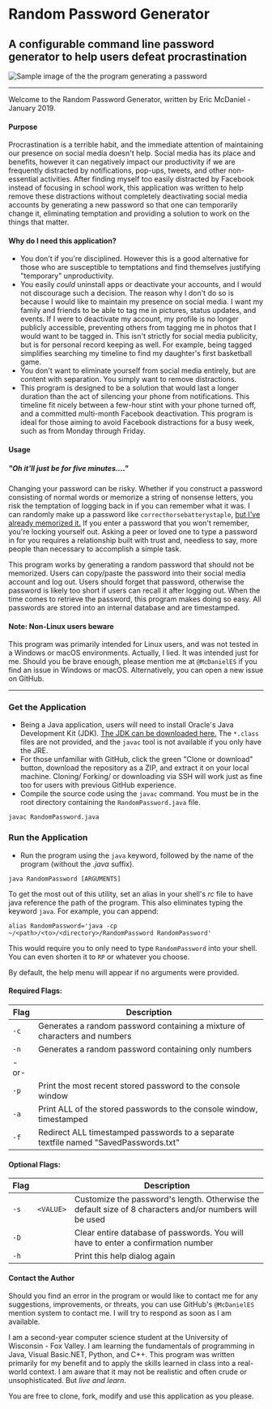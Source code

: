 # Random Password Generator
## A configurable command line password generator to help users defeat procrastination
![Sample image of the the program generating a password](https://i.imgur.com/XJQ9au3.png)

---

Welcome to the Random Password Generator, written by Eric McDaniel - January 2019.

#### Purpose
Procrastination is a terrible habit, and the immediate attention of maintaining our presence on social media doesn't help. Social media has its place and benefits, however it can negatively impact our productivity if we are frequently distracted by notifications, pop-ups, tweets, and other non-essential activities. After finding myself too easily distracted by Facebook instead of focusing in school work, this application was written to help remove these distractions without completely deactivating social media accounts by generating a new password so that one can temporarily change it, eliminating temptation and providing a solution to work on the things that matter.

#### Why do I need this application?
+ You don't if you're disciplined. However this is a good alternative for those who are susceptible to temptations and find themselves justifying "temporary" unproductivity.  
+ You easily <i>could</i> uninstall apps or deactivate your accounts, and I would not discourage such a decision. The reason why I don't do so is because I would like to maintain my presence on social media. I want my family and friends to be able to tag me in pictures, status updates, and events. If I were to deactivate my account, my profile is no longer publicly accessible, preventing others from tagging me in photos that I would want to be tagged in. This isn't strictly for social media publicity, but is for personal record keeping as well. For example, being tagged simplifies searching my timeline to find my daughter's first basketball game. 
+ You don't want to eliminate yourself from social media entirely, but are content with separation. You simply want to remove distractions.
+ This program is designed to be a solution that would last a longer duration than the act of silencing your phone from notifications. This timeline fit nicely between a few-hour stint with your phone turned off, and a committed multi-month Facebook deactivation. This program is ideal for those aiming to avoid Facebook distractions for a busy week, such as from Monday through Friday.

#### Usage
##### <i>"Oh it'll just be for five minutes...."</i>
Changing your password can be risky. Whether if you construct a password consisting of normal words or memorize a string of nonsense letters, you risk the temptation of logging back in if you can remember what it was. I can randomly make up a password like `correcthorsebatterystaple`, [but I've already memorized it.](https://xkcd.com/936/) If you enter a password that you won't remember, you're locking yourself out. Asking a peer or loved one to type a password in for you requires a relationship built with trust and, needless to say, more people than necessary to accomplish a simple task.

This program works by generating a random password that should not be memorized. Users can copy/paste the password into their social media account and log out. Users should forget that password, otherwise the password is likely too short if users can recall it after logging out. When the time comes to retrieve the password, this program makes doing so easy. All passwords are stored into an internal database and are timestamped.

#### Note: Non-Linux users beware
This program was primarily intended for Linux users, and was not tested in a Windows or macOS environments. Actually, I lied. It was intended just for me. Should you be brave enough, please mention me at `@McDanielES` if you find an issue in Windows or macOS. Alternatively, you can open a new issue on GitHub.

---

### Get the Application
+ Being a Java application, users will need to install Oracle's Java Development Kit (JDK). [The JDK can be downloaded here.](http://www.oracle.com/technetwork/java/javase/downloads/index.html) The `*.class` files are not provided, and the `javac` tool is not available if you only have the JRE.
+ For those unfamiliar with GitHub, click the green "Clone or download" button, download the repository as a ZIP, and extract it on your local machine. Cloning/ Forking/ or downloading via SSH will work just as fine too for users with previous GitHub experience.
+ Compile the source code using the `javac` command. You must be in the root directory containing the `RandomPassword.java` file.
```
javac RandomPassword.java
```

### Run the Application
+ Run the program using the `java` keyword, followed by the name of the program (without the <i>.java</i> suffix).
```
java RandomPassword [ARGUMENTS]
```
To get the most out of this utility, set an alias in your shell's <i>rc</i> file to have java reference the path of the program. This also eliminates typing the keyword `java`. For example, you can append:
```
alias RandomPassword='java -cp ~/<path>/<to>/<directory>/RandomPassword RandomPassword'
```
This would require you to only need to type `RandomPassword` into your shell. You can even shorten it to `RP` or whatever you choose.

By default, the help menu will appear if no arguments were provided.

#### Required Flags:
| Flag | Description |
| --- | --- |
| `-c` | Generates a random password containing a mixture of characters and numbers |
| `-n` | Generates a random password containing only numbers |
| \-or\- |  |
| `-p` | Print the most recent stored password to the console window |
| `-a` | Print ALL of the stored passwords to the console window, timestamped |
| `-f` | Redirect ALL timestamped passwords to a separate textfile named "SavedPasswords.txt" |

#### Optional Flags:
| Flag | | Description |
| --- | --- | --- |
| `-s` | `<VALUE>` | Customize the password's length. Otherwise the default size of 8 characters and/or numbers will be used |
| `-D` | | Clear entire database of passwords. You will have to enter a confirmation number |
| `-h` | | Print this help dialog again |

#### Contact the Author
Should you find an error in the program or would like to contact me for any suggestions, improvements, or threats, you can use GitHub's `@McDanielES` mention system to contact me. I will try to respond as soon as I am available.

I am a second-year computer science student at the University of Wisconsin - Fox Valley. I am learning the fundamentals of programming in Java, Visual Basic.NET, Python, and C++. This program was written primarily for my benefit and to apply the skills learned in class into a real-world context. I am aware that it may not be realistic and often crude or unsophisticated. But <i>live and learn</i>.

You are free to clone, fork, modify and use this application as you please.